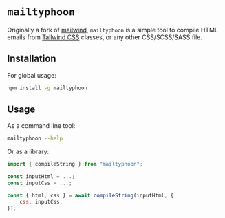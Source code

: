 # `mailtyphoon`

Originally a fork of [mailwind](https://github.com/soheilpro/mailwind), `mailtyphoon` is a simple tool to compile HTML emails from [Tailwind CSS](https://tailwindcss.com/) classes, or any other CSS/SCSS/SASS file.

## Installation

For global usage:

```bash
npm install -g mailtyphoon
```

## Usage

As a command line tool:

```bash
mailtyphoon --help
```

Or as a library:

```js
import { compileString } from "mailtyphoon";

const inputHtml = ...;
const inputCss = ...;

const { html, css } = await compileString(inputHtml, {
    css: inputCss,
});
```
